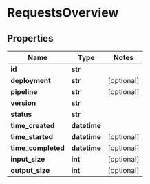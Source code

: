 # RequestsOverview

## Properties
Name | Type | Notes
------------ | ------------- | -------------
**id** | **str** |
**deployment** | **str** | [optional]
**pipeline** | **str** | [optional]
**version** | **str** |
**status** | **str** |
**time_created** | **datetime** |
**time_started** | **datetime** | [optional]
**time_completed** | **datetime** | [optional]
**input_size** | **int** | [optional]
**output_size** | **int** | [optional]


